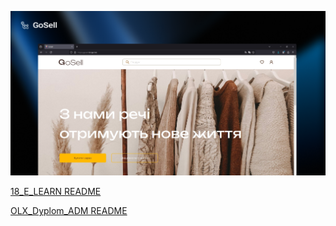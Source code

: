 ![Project Logo](./images/black.png)

[18_E_LEARN README](./18_E_LEARN/README.md)

[OLX_Dyplom_ADM README](./OLX_Dyplom_ADM/README.md)
